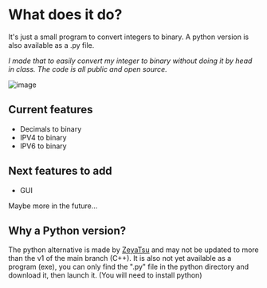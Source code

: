 # What does it do?
It's just a small program to convert integers to binary.
A python version is also available as a .py file.

*I made that to easily convert my integer to binary without doing it by head in class. The code is all public and open source.*

![image](https://github.com/LoulouNoLegend/Integer2Bits/assets/40952934/5cd83234-423e-4434-8908-230f62720d9b)


## Current features
 - Decimals to binary
 - IPV4 to binary
 - IPV6 to binary


## Next features to add
  - GUI

Maybe more in the future...


## Why a Python version?
The python alternative is made by [ZeyaTsu](https://github.com/ZeyaTsu) and may not be updated to more than the v1 of the main branch (C++).
It is also not yet available as a program (exe), you can only find the ".py" file in the python directory and download it, then launch it. (You will need to install python)
